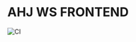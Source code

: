 # AHJ WS FRONTEND

![CI](https://github.com/ustasnov/ahj-ssewsf/actions/workflows/web.yml/badge.svg)

